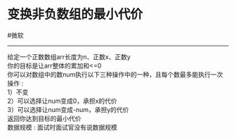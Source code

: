 # 变换非负数组的最小代价

#微软

---

给定一个正数数组arr长度为n、正数x、正数y    
你的目标是让arr整体的累加和<=0    
你可以对数组中的数num执行以下三种操作中的一种，且每个数最多能执行一次操作 :     
1）不变    
2）可以选择让num变成0，承担x的代价    
3）可以选择让num变成-num，承担y的代价  
返回你达到目标的最小代价  
数据规模 : 面试时面试官没有说数据规模

